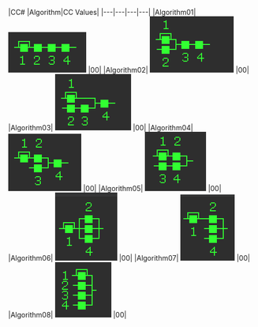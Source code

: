 |CC# |Algorithm|CC Values|
|---|---|---|---|
|Algorithm01| ![algorithm01](fm-algorithm01.png) |00|
|Algorithm02| ![algorithm02](fm-algorithm02.png) |00|
|Algorithm03| ![algorithm03](fm-algorithm03.png) |00|
|Algorithm04| ![algorithm04](fm-algorithm04.png) |00|
|Algorithm05| ![algorithm05](fm-algorithm05.png) |00|
|Algorithm06| ![algorithm06](fm-algorithm06.png) |00|
|Algorithm07| ![algorithm07](fm-algorithm07.png) |00|
|Algorithm08| ![algorithm08](fm-algorithm08.png) |00|
